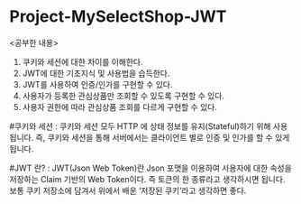 # Project-MySelectShop-JWT

<공부한 내용>
1. 쿠키와 세션에 대한 차이를 이해한다.
2. JWT에 대한 기초지식 및 사용법을 습득한다.
3. JWT를 사용하여 인증/인가를 구현할 수 있다.
4. 사용자가 등록한 관심상품만 조회할 수 있도록 구현할 수 있다.
5. 사용자 권한에 따라 관심상품 조회를 다르게 구현할 수 있다.


#쿠키와 세션
: 쿠키와 세션 모두 HTTP 에 상태 정보를 유지(Stateful)하기 위해 사용됩니다. 즉, 쿠키와 세션을 통해 서버에서는 클라이언트 별로 인증 및 인가를 할 수 있게 됩니다. 


#JWT 란?
: JWT(Json Web Token)란 Json 포맷을 이용하여 사용자에 대한 속성을 저장하는 Claim 기반의 Web Token이다. 즉 토큰의 한 종류라고 생각하시면 됩니다. 보통 쿠키 저장소에 담겨서 위에서 배운 ‘저장된 쿠키’라고 생각하면 좋다.

